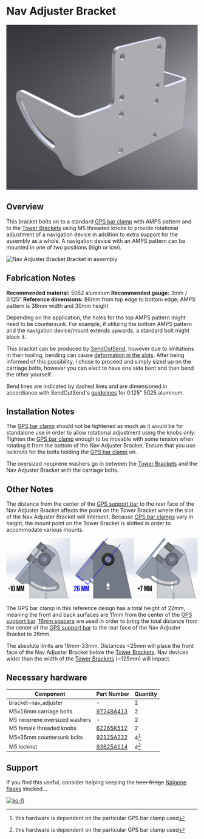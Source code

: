# Nav Adjuster Bracket

![Nav Adjuster Bracket Bracket](images/v06/bracket-nav_adjuster-v06.png)

## Overview

This bracket bolts on to a standard [GPS bar clamp](https://adv-tim.com/products/amps-base-12mm) with AMPS pattern and to the [Tower Brackets](../bracket-tower) using M5 threaded knobs to provide rotational adjustment of a navigation device in addition to extra support for the assembly as a whole. A navigation device with an AMPS pattern can be mounted in one of two positions (high or low).

![Nav Adjuster Bracket Bracket in assembly](images/close-up_in_assembly.png)

## Fabrication Notes

**Recommended material:** 5052 aluminum
**Recommended gauge:** 3mm / 0.125"
**Reference dimensions:** 86mm from top edge to bottom edge; AMPS pattern is 38mm width and 30mm height

Depending on the application, the holes for the top AMPS pattern might need to be countersunk. For example, if utilizing the bottom AMPS pattern and the navigation device/mount extends upwards, a standard bolt might block it.

This bracket can be produced by [SendCutSend](https://sendcutsend.com), however due to limitations in their tooling, bending can cause [deformation in the slots](images/deformation.jpg). After being informed of this possibility, I chose to proceed and simply sized up on the carriage bolts, however you can elect to have one side bent and then bend the other yourself.

Bend lines are indicated by dashed lines and are dimensioned in accordiance with SendCutSend's [guidelines](https://sendcutsend.com/materials/5052-aluminum/) for 0.125" 5025 aluminum.

## Installation Notes

The [GPS bar clamp](https://adv-tim.com/products/amps-base-12mm) should not be tightened as much as it would be for standalone use in order to allow rotational adjustment using the knobs only. Tighten the [GPS bar clamp](https://adv-tim.com/products/amps-base-12mm) enough to be movable with some tension when rotating it from the bottom of the Nav Adjuster Bracket. Ensure that you use locknuts for the bolts holding the [GPS bar clamp](https://adv-tim.com/products/amps-base-12mm) on.

The oversized neoprene washers go in between the [Tower Brackets](../bracket-tower) and the Nav Adjuster Bracket with the carriage bolts.

## Other Notes

The distance from the center of the [GPS support bar]() to the rear face of the Nav Adjuster Bracket affects the point on the Tower Bracket where the slot of the Nav Adjuster Bracket will intersect. Because [GPS bar clamps](https://adv-tim.com/products/amps-base-12mm) vary in height, the mount point on the Tower Bracket is slotted in order to accommodate various mounts.

![Spacing limits](images/spacing_limits.png)

The GPS bar clamp in this reference design has a total height of 22mm, meaning the front and back surfaces are 11mm from the center of the [GPS support bar](). [16mm spacers](https://www.mcmaster.com/94669A183/) are used in order to bring the total distance from the center of the [GPS support bar]() to the rear face of the Nav Adjuster Bracket to 26mm.

The absolute limits are 16mm-33mm. Distances <25mm will place the front face of the Nav Adjuster Bracket below the [Tower Brackets](../bracket-tower). Nav devices wider than the width of the [Tower Brackets](../bracket-tower) (~125mm) will impact.

## Necessary hardware

|Component|Part Number|Quantity|
|--|--|--|
|bracket-nav_adjuster|-|2|
|M5x16mm carriage bolts|[97248A413](https://www.mcmaster.com/97248A413/)|2|
|M5 neoprene oversized washers| - |2|
|M5 female threaded knobs|[62265K512](https://www.mcmaster.com/62265K512/)|2|
|M5x35mm countersunk bolts|[92125A222](https://www.mcmaster.com/92125A222/)|4[^1]|
|M5 locknut|[93625A114](https://www.mcmaster.com/93625A114)|4[^1]|

[^1]: this hardware is dependent on the particular GPS bar clamp used

## Support

If you find this useful, consider helping keeping the ~~beer fridge~~ [Nalgene flasks](https://nalgene.com/product/10oz-flask/) stocked...

[![ko-fi](https://ko-fi.com/img/githubbutton_sm.svg)](https://ko-fi.com/N4N86PBC2)